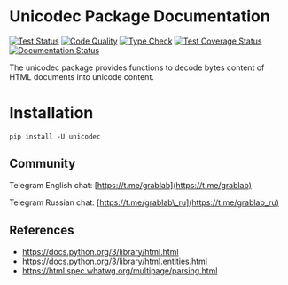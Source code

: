 # Unicodec Package Documentation

[![Test Status](https://github.com/lorien/unicodec/actions/workflows/test.yml/badge.svg)](https://github.com/lorien/unicodec/actions/workflows/test.yml)
[![Code Quality](https://github.com/lorien/unicodec/actions/workflows/check.yml/badge.svg)](https://github.com/lorien/unicodec/actions/workflows/test.yml)
[![Type Check](https://github.com/lorien/unicodec/actions/workflows/mypy.yml/badge.svg)](https://github.com/lorien/unicodec/actions/workflows/mypy.yml)
[![Test Coverage Status](https://coveralls.io/repos/github/lorien/unicodec/badge.svg)](https://coveralls.io/github/lorien/unicodec)
[![Documentation Status](https://readthedocs.org/projects/unicodec/badge/?version=latest)](http://user-agent.readthedocs.org)

The unicodec package provides functions to decode bytes content of HTML documents into unicode content.

# Installation

`pip install -U unicodec`

## Community

Telegram English chat: [https://t.me/grablab](https://t.me/grablab)

Telegram Russian chat: [https://t.me/grablab\_ru](https://t.me/grablab_ru)

## References

- https://docs.python.org/3/library/html.html
- https://docs.python.org/3/library/html.entities.html
- https://html.spec.whatwg.org/multipage/parsing.html

